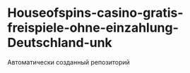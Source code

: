 # Houseofspins-casino-gratis-freispiele-ohne-einzahlung-Deutschland-unk
Автоматически созданный репозиторий
